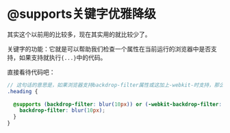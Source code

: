 # @supports关键字优雅降级

其实这个以前用的比较多，现在其实用的就比较少了。

关键字的功能：它就是可以帮助我们检查一个属性在当前运行的浏览器中是否支持，如果支持就执行`{...}`中的代码。



直接看待代码吧：

```scss
// 这句话的意思是，如果浏览器支持backdrop-filter属性或这加上-webkit-时支持，那么就添加上backdrop-filter: blur(10px);这个css样式
.heading {
  
  @supports (backdrop-filter: blur(10px)) or (-webkit-backdrop-filter: blur(10px)) {
    backdrop-filter: blur(10px);
  }
}
```


